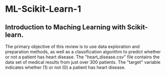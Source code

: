 # ML-Scikit-Learn-1
## Introduction to Maching Learning with Scikit-learn.
The primary objective of this review is to use data exploration and preparation methods, as well as a classification algorithm to predict whether or not a patient has heart disease.
The "heart_disease.csv" file contains the data set of medical results from just over 300 patients. The "target" variable indicates whether (1) or not (0) a patient has heart disease.
